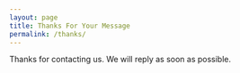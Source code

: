 ```yaml
---
layout: page
title: Thanks For Your Message
permalink: /thanks/
---
```

Thanks for contacting us. We will reply as soon as possible.